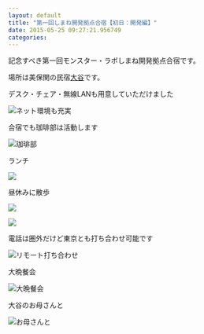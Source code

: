 ```yaml
---
layout: default
title: "第一回しまね開発拠点合宿【初日：開発編】"
date: 2015-05-25 09:27:21.956749
categories: 
---
```


記念すべき第一回モンスター・ラボしまね開発拠点合宿です。

場所は美保関の民宿[大谷](http://www.kankou-shimane.com/ja/spot/detail/5121)です。

デスク・チェア・無線LANも用意していただけました

![ネット環境も充実](/assets/images/201505/11356769_835795539828177_1236120763_n.jpg)

合宿でも珈琲部は活動します

![珈琲部](/assets/images/201505/11334404_1781557682070538_1411427956_n.jpg)

ランチ

![](/assets/images/201505/11327934_1598069703807556_1100627555_n.jpg)

昼休みに散歩

![](/assets/images/201505/11357452_1476903545934064_1092815448_n.jpg)

![](/assets/images/201505/11355758_1595556524019444_1666764932_n.jpg)

電話は圏外だけど東京とも打ち合わせ可能です

![リモート打ち合わせ](/assets/images/201505/11358174_1616664798570488_1303536482_n.jpg)

大晩餐会

![大晩餐会](/assets/images/201505/10809770_1703673996526596_1143294493_n.jpg)

大谷のお母さんと

![お母さんと](/assets/images/201505/11296818_1582177402033937_571954220_n.jpg)


